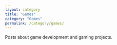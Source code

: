 ```yaml
---
layout: category
title: "Games"
category: "Games"
permalink: /category/games/
---
```


Posts about game development and gaming projects.